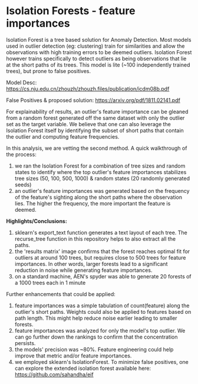 # Isolation Forests - feature importances

Isolation Forest is a tree based solution for Anomaly Detection. Most models used in outlier detection (eg: clustering) train for similarities and allow the observations with high training errors to be deemed outliers. Isolation Forest however trains specifically to detect outliers as being observations that lie at the short paths of its trees. This model is lite (~100 independently trained trees), but prone to false positives. 

Model Desc: https://cs.nju.edu.cn/zhouzh/zhouzh.files/publication/icdm08b.pdf

False Positives & proposed solution: https://arxiv.org/pdf/1811.02141.pdf

For explainability of results, an outlier's feature importance can be gleaned from a random forest generated off the same dataset with only the outlier set as the target variable. We believe that one can also leverage the Isolation Forest itself by identifying the subset of short paths that contain the outlier and computing feature frequencies.

In this analysis, we are vetting the second method. A quick walkthrough of the process:
1) we ran the Isolation Forest for a combination of tree sizes and random states to identify where the top outlier's feature importances stabilizes
    tree sizes (50, 100, 500, 1000) & random states (20 randomly generated seeds)
2) an outlier's feature importances was generated based on the frequency of the feature's sighting along the short paths where the observation lies. The higher the frequency, the more important the feature is deemed.

**Highlights/Conclusions:**
1) sklearn's export_text function generates a text layout of each tree. The recurse_tree function in this repository helps to also extract all the paths.
2) the 'results matrix' image confirms that the forest reaches optimal fit for outliers at around 100 trees, but requires close to 500 trees for feature importances. In other words, larger forests lead to a significant reduction in noise while generating feature importances.
3) on a standard machine, AEN's spyder was able to generate 20 forests of a 1000 trees each in 1 minute


Further enhancements that could be applied:
1) feature importances was a simple tabulation of count(feature) along the outlier's short paths. Weights could also be applied to features based on path length. This might help reduce noise earlier leading to smaller forests.
2) feature importances was analyzed for only the model's top outlier. We can go further down the rankings to confirm that the concentration persists.
3) the models' precision was ~80%. Feature engineering could help improve that metric and/or feature importances.
4) we employed sklearn's IsolationForest. To minimize false positives, one can explore the extended isolation forest available here: https://github.com/sahandha/eif

